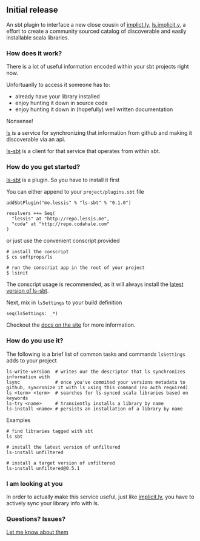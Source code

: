 ## Initial release

An sbt plugin to interface a new close cousin of [implict.ly][imply], [ls.implicit.y][site], a effort to create a community sourced
catalog of discoverable and easily installable scala libraries. 

### How does it work?

There is a lot of useful information encoded within your sbt projects right now.

Unfortuanlly to access it someone has to:

- already have your library installed
- enjoy hunting it down in source code
- enjoy hunting it down in (hopefully) well written documentation

Nonsense!

[ls][site] is a service for synchronizing that information from github and making it discoverable via an api.

[ls-sbt][gh] is a client for that service that operates from within sbt.

### How do you get started?

[ls-sbt][gh] is a plugin. So you have to install it first

You can either append to your `project/plugins.sbt` file

    addSbtPlugin("me.lessis" % "ls-sbt" % "0.1.0")
    
    resolvers ++= Seq(
      "lessis" at "http://repo.lessis.me",
      "coda" at "http://repo.codahale.com"  
    )

or just use the convenient conscript provided

    # install the conscript
    $ cs softprops/ls
    
    # run the conscript app in the root of your project
    $ lsinit

The conscript usage is recommended, as it will always install the [latest version of ls-sbt](http://ls.implicit.ly/api/1/latest/ls-sbt).
    
Next, mix in `lsSettings` to your build definition

    seq(lsSettings: _*)

Checkout the [docs on the site][pub] for more information.


### How do you use it?

The following is a brief list of common tasks and commands `lsSettings` adds to your project

    ls-write-version  # writes our the descriptor that ls synchronizes information with
    lsync             # once you've commited your versions metadata to github, syncronize it with ls using this command (no auth required)
    ls <term> <term>  # searches for ls-synced scala libraries based on keywords 
    ls-try <name>     # transiently installs a library by name
    ls-install <name> # persists an installation of a library by name
    
Examples

    # find libraries tagged with sbt
    ls sbt

    # install the latest version of unfiltered
    ls-install unfiltered
    
    # install a target version of unfiltered
    ls-install unfiltered@0.5.1
    
### I am looking at you

In order to actually make this service useful, just like [implicit.ly][imply], you have to actively sync your library info with ls.

### Questions? Issues?

[Let me know about them][issues]

[issues]: https://github.com/softprops/ls/issues
[ls]: http://implicit.ly/
[gh]: https://github.com/softprops/ls
[site]: http://ls.implicit.ly/
[imply]: http://implicit.ly/
[pub]: http://ls.implicit.ly/#publishing
